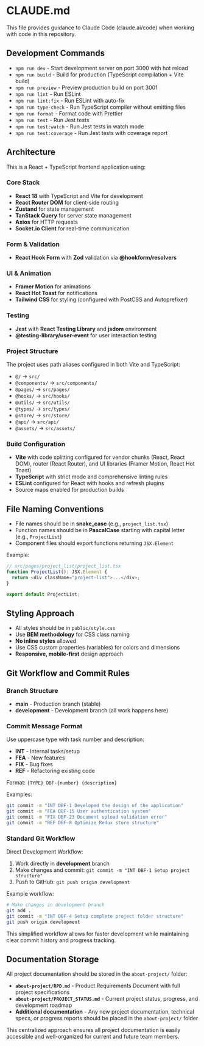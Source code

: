 # CLAUDE.md

This file provides guidance to Claude Code (claude.ai/code) when working with code in this repository.

## Development Commands

- `npm run dev` - Start development server on port 3000 with hot reload
- `npm run build` - Build for production (TypeScript compilation + Vite build)
- `npm run preview` - Preview production build on port 3001
- `npm run lint` - Run ESLint
- `npm run lint:fix` - Run ESLint with auto-fix
- `npm run type-check` - Run TypeScript compiler without emitting files
- `npm run format` - Format code with Prettier
- `npm run test` - Run Jest tests
- `npm run test:watch` - Run Jest tests in watch mode
- `npm run test:coverage` - Run Jest tests with coverage report

## Architecture

This is a React + TypeScript frontend application using:

### Core Stack
- **React 18** with TypeScript and Vite for development
- **React Router DOM** for client-side routing
- **Zustand** for state management
- **TanStack Query** for server state management
- **Axios** for HTTP requests
- **Socket.io Client** for real-time communication

### Form & Validation
- **React Hook Form** with **Zod** validation via **@hookform/resolvers**

### UI & Animation
- **Framer Motion** for animations
- **React Hot Toast** for notifications
- **Tailwind CSS** for styling (configured with PostCSS and Autoprefixer)

### Testing
- **Jest** with **React Testing Library** and **jsdom** environment
- **@testing-library/user-event** for user interaction testing

### Project Structure
The project uses path aliases configured in both Vite and TypeScript:
- `@/` → `src/`
- `@components/` → `src/components/`
- `@pages/` → `src/pages/`
- `@hooks/` → `src/hooks/`
- `@utils/` → `src/utils/`
- `@types/` → `src/types/`
- `@store/` → `src/store/`
- `@api/` → `src/api/`
- `@assets/` → `src/assets/`

### Build Configuration
- **Vite** with code splitting configured for vendor chunks (React, React DOM), router (React Router), and UI libraries (Framer Motion, React Hot Toast)
- **TypeScript** with strict mode and comprehensive linting rules
- **ESLint** configured for React with hooks and refresh plugins
- Source maps enabled for production builds

## File Naming Conventions

- File names should be in **snake_case** (e.g., `project_list.tsx`)
- Function names should be in **PascalCase** starting with capital letter (e.g., `ProjectList`)
- Component files should export functions returning `JSX.Element`

Example:
```typescript
// src/pages/project_list/project_list.tsx
function ProjectList(): JSX.Element {
  return <div className="project-list">...</div>;
}

export default ProjectList;
```

## Styling Approach

- All styles should be in `public/style.css`
- Use **BEM methodology** for CSS class naming
- **No inline styles** allowed
- Use CSS custom properties (variables) for colors and dimensions
- **Responsive, mobile-first** design approach

## Git Workflow and Commit Rules

### Branch Structure
- **main** - Production branch (stable)
- **development** - Development branch (all work happens here)

### Commit Message Format
Use uppercase type with task number and description:

- **INT** - Internal tasks/setup
- **FEA** - New features  
- **FIX** - Bug fixes
- **REF** - Refactoring existing code

Format: `{TYPE} DBF-{number} {description}`

Examples:
```bash
git commit -m "INT DBF-1 Developed the design of the application"
git commit -m "FEA DBF-15 User authentication system"
git commit -m "FIX DBF-23 Document upload validation error"
git commit -m "REF DBF-8 Optimize Redux store structure"
```

### Standard Git Workflow
Direct Development Workflow:

1. Work directly in **development** branch
2. Make changes and commit: `git commit -m "INT DBF-1 Setup project structure"`
3. Push to GitHub: `git push origin development`

Example workflow:
```bash
# Make changes in development branch
git add .
git commit -m "INT DBF-4 Setup complete project folder structure"
git push origin development
```

This simplified workflow allows for faster development while maintaining clear commit history and progress tracking.

## Documentation Storage

All project documentation should be stored in the `about-project/` folder:

- **`about-project/RPD.md`** - Product Requirements Document with full project specifications
- **`about-project/PROJECT_STATUS.md`** - Current project status, progress, and development roadmap
- **Additional documentation** - Any new project documentation, technical specs, or progress reports should be placed in the `about-project/` folder

This centralized approach ensures all project documentation is easily accessible and well-organized for current and future team members.